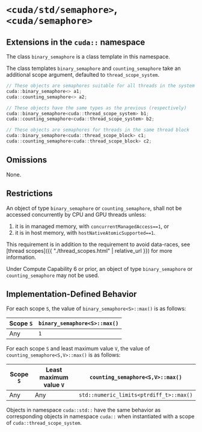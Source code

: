 # `<cuda/std/semaphore>`, `<cuda/semaphore>`

## Extensions in the `cuda::` namespace

The class `binary_semaphore` is a class template in this namespace.

The class templates `binary_semaphore` and `counting_semaphore` take an additional scope argument, defaulted to `thread_scope_system`.

```c++
// These objects are semaphores suitable for all threads in the system
cuda::binary_semaphore<> a1; 
cuda::counting_semaphore<> a2; 

// These objects have the same types as the previous (respectively)
cuda::binary_semaphore<cuda::thread_scope_system> b1; 
cuda::counting_semaphore<cuda::thread_scope_system> b2; 

// These objects are semaphores for threads in the same thread block
cuda::binary_semaphore<cuda::thread_scope_block> c1; 
cuda::counting_semaphore<cuda::thread_scope_block> c2; 
```

## Omissions

None.

## Restrictions

An object of type `binary_semaphore` or `counting_semaphore`, shall not be accessed concurrently by CPU and GPU threads unless:
  1. it is in managed memory, with `concurrentManagedAccess==1`, or
  2. it is in host memory, with `hostNativeAtomicSupported==1`.

This requirement is in addition to the requirement to avoid data-races, see [thread scopes]({{ "./thread_scopes.html" | relative_url }}) for more information.

Under Compute Capability 6 or prior, an object of type `binary_semaphore` or `counting_semaphore` may not be used.

## Implementation-Defined Behavior

For each scope `S`, the value of `binary_semaphore<S>::max()` is as follows:

|Scope `S`|`binary_semaphore<S>::max()`|
|-|-|
|Any|`1`|

For each scope `S` and least maximum value `V`, the value of `counting_semaphore<S,V>::max()` is as follows:

|Scope `S`|Least maximum value `V`|`counting_semaphore<S,V>::max()`|
|-|-|-|
|Any|Any|`std::numeric_limits<ptrdiff_t>::max()`|

Objects in namespace `cuda::std::` have the same behavior as corresponding objects in namespace `cuda::` when instantiated with a scope of `cuda::thread_scope_system`.

